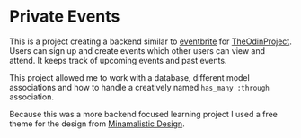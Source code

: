 # Private Events

This is a project creating a backend similar to [eventbrite](https://www.eventbrite.com/) for [TheOdinProject](http://www.theodinproject.com/courses/ruby-on-rails/lessons/associations). Users can sign up and create events which other users can view and attend. It keeps track of upcoming events and past events.

This project allowed me to work with a database, different model associations and how to handle a creatively named `has_many :through` association.

Because this was a more backend focused learning project I used a free theme for the design from [Minamalistic Design](http://www.minimalistic-design.net).
